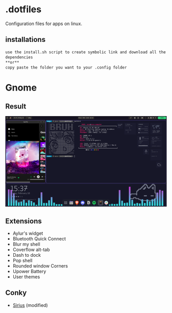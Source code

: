 # .dotfiles
Configuration files for apps on linux.

## installations
~~~
use the install.sh script to create symbolic link and download all the dependencies
**or** 
copy paste the folder you want to your .config folder
~~~
# Gnome
## Result
![Result image on gnome](./resultImage/resultGnome.png)
## Extensions
- Aylur's widget
- Bluetooth Quick Connect
- Blur my shell
- Coverflow alt-tab
- Dash to dock
- Pop shell
- Rounded window Corners
- Upower Battery
- User themes

## Conky
- [Sirius](https://www.pling.com/p/1854716) (modified)
